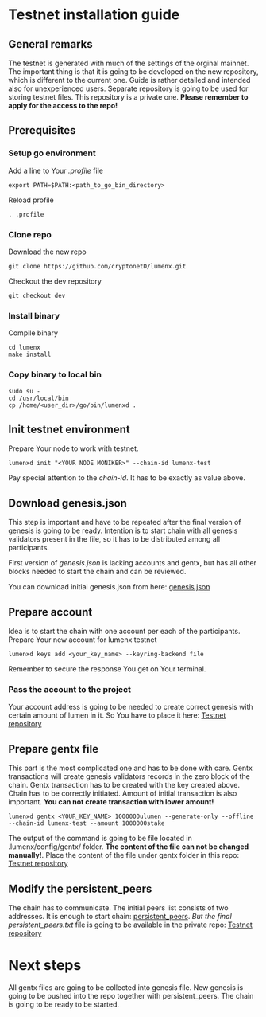 # Testnet installation guide

## General remarks
The testnet is generated with much of the settings of the orginal mainnet. The important thing is that it is going to be developed on the new repository, which is different to the current one.
Guide is rather detailed and intended also for unexperienced users.
Separate repository is going to be used for storing testnet files. This repository is a private one. **Please remember to apply for the access to the repo!**

## Prerequisites

### Setup go environment

Add a line to Your *.profile* file

    export PATH=$PATH:<path_to_go_bin_directory>

Reload profile

    . .profile

### Clone repo

Download the new repo

    git clone https://github.com/cryptonetD/lumenx.git

Checkout the dev repository

    git checkout dev

### Install binary

Compile binary

    cd lumenx
    make install

### Copy binary to local bin

    sudo su -
    cd /usr/local/bin
    cp /home/<user_dir>/go/bin/lumenxd .

## Init testnet environment

Prepare Your node to work with testnet.

    lumenxd init "<YOUR NODE MONIKER>" --chain-id lumenx-test

Pay special attention to the *chain-id*. It has to be exactly as value above.

## Download genesis.json

This step is important and have to be repeated after the final version of genesis is going to be ready. Intention is to start chain with all genesis validators present in the file, so it has to be distributed among all participants.

First version of *genesis.json* is lacking accounts and gentx, but has all other blocks needed to start the chain and can be reviewed.

You can download initial genesis.json from here: [genesis.json](./genesis.json)

## Prepare account

Idea is to start the chain with one account per each of the participants. Prepare Your new account for lumenx testnet

    lumenxd keys add <your_key_name> --keyring-backend file

Remember to secure the response You get on Your terminal.

### Pass the account to the project

Your account address is going to be needed to create correct genesis with certain amount of lumen in it. So You have to place it here: [Testnet repository](https://github.com/cryptonetD/lumentestnet)

## Prepare gentx file

This part is the most complicated one and has to be done with care. Gentx transactions will create genesis validators records in the zero block of the chain.
Gentx transaction has to be created with the key created above. Chain has to be correctly initiated. Amount of initial transaction is also important. **You can not create transaction with lower amount!**

    lumenxd gentx <YOUR_KEY_NAME> 1000000ulumen --generate-only --offline --chain-id lumenx-test --amount 1000000stake

The output of the command is going to be file located in .lumenx/config/gentx/ folder. **The content of the file can not be changed manually!**. Place the content of the file under gentx folder in this repo: [Testnet repository](https://github.com/cryptonetD/lumentestnet)

## Modify the persistent_peers

The chain has to communicate. The initial peers list consists of two addresses. It is enough to start chain: [persistent_peers](./persistent_peers.txt). *But the final persistent_peers.txt* file is going to be available in the private repo: [Testnet repository](https://github.com/cryptonetD/lumentestnet)

# Next steps

All gentx files are going to be collected into genesis file. New genesis is going to be pushed into the repo together with persistent_peers. The chain is going to be ready to be started.

